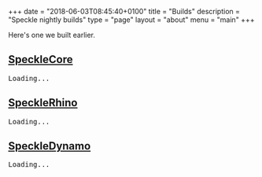 +++
date = "2018-06-03T08:45:40+0100"
title = "Builds"
description = "Speckle nightly builds"
type = "page"
layout = "about"
menu = "main"
+++

Here's one we built earlier.

## [SpeckleCore](https://github.com/speckleworks/SpeckleCore)

<div id="listingSpeckleCore"><pre>Loading...</pre></div>

## [SpeckleRhino](https://github.com/speckleworks/SpeckleRhino)

<div id="listingSpeckleRhino"><pre>Loading...</pre></div>

## [SpeckleDynamo](https://github.com/speckleworks/SpeckleDynamo)

<div id="listingSpeckleDynamo"><pre>Loading...</pre></div>

<script async defer src="/js/builds.js"></script>
